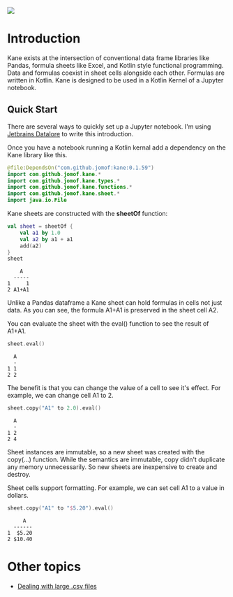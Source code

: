  [![](https://jitpack.io/v/jomof/kane.svg)](https://jitpack.io/#jomof/kane)

# Introduction
Kane exists at the intersection of conventional data frame libraries like Pandas, formula sheets like Excel, and Kotlin style functional programming. Data and formulas coexist in sheet cells alongside each other. Formulas are written in Kotlin. Kane is designed to be used in a Kotlin Kernel of a Jupyter notebook.

## Quick Start
There are several ways to quickly set up a Jupyter notebook. I'm using [Jetbrains Datalore](https://datalore.jetbrains.com/) to write this introduction.

Once you have a notebook running a Kotlin kernal add a dependency on the Kane library like this.


```kotlin
@file:DependsOn("com.github.jomof:kane:0.1.59")
import com.github.jomof.kane.*
import com.github.jomof.kane.types.*
import com.github.jomof.kane.functions.*
import com.github.jomof.kane.sheet.*
import java.io.File
```

Kane sheets are constructed with the **sheetOf** function:


```kotlin
val sheet = sheetOf {
    val a1 by 1.0
    val a2 by a1 + a1
    add(a2)
}
sheet
```




        A   
      ----- 
    1     1 
    2 A1+A1 



Unlike a Pandas dataframe a Kane sheet can hold formulas in cells not just data. As you can see, the formula A1+A1 is preserved in the sheet cell A2.

You can evaluate the sheet with the eval() function to see the result of A1+A1.


```kotlin
sheet.eval()
```




      A 
      - 
    1 1 
    2 2 



The benefit is that you can change the value of a cell to see it's effect. For example, we can change cell A1 to 2. 


```kotlin
sheet.copy("A1" to 2.0).eval()
```




      A 
      - 
    1 2 
    2 4 



Sheet instances are immutable, so a new sheet was created with the copy(...) function. While the semantics are immutable, copy didn't duplicate any memory unnecessarily. So new sheets are inexpensive to create and destroy. 

Sheet cells support formatting. For example, we can set cell A1 to a value in dollars.


```kotlin
sheet.copy("A1" to "$5.20").eval()
```




         A   
      ------ 
    1  $5.20 
    2 $10.40 



# Other topics
- [Dealing with large .csv files](https://github.com/jomof/kane/edit/main/LargeCsvSupport.md)
